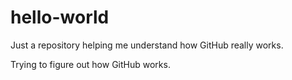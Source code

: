 # hello-world
Just a repository helping me understand how GitHub really works. 

Trying to figure out how GitHub works. 
